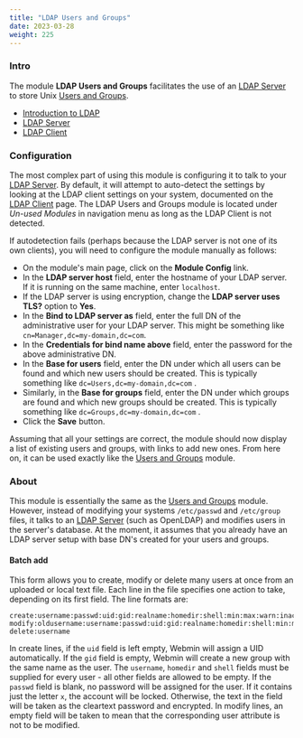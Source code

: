 ```yaml
---
title: "LDAP Users and Groups"
date: 2023-03-28
weight: 225
---
```


### Intro
The module **LDAP Users and Groups** facilitates the use of an [LDAP Server](/docs/modules/ldap-server) to store Unix [Users and Groups](/docs/modules/users-and-groups). 

* [Introduction to LDAP](/docs/introduction-to-ldap)
* [LDAP Server](/docs/modules/ldap-server)
* [LDAP Client](/docs/modules/ldap-client)

### Configuration
The most complex part of using this module is configuring it to talk to your [LDAP Server](/docs/modules/ldap-server). By default, it will attempt to auto-detect the settings by looking at the LDAP client settings on your system, documented on the [LDAP Client](/docs/modules/ldap-client) page. The LDAP Users and Groups module is located under _Un-used Modules_ in navigation menu as long as the LDAP Client is not detected.

If autodetection fails (perhaps because the LDAP server is not one of its own clients), you will need to configure the module manually as follows:
- On the module's main page, click on the **Module Config** link.
- In the **LDAP server host** field, enter the hostname of your LDAP server. If it is running on the same machine, enter `localhost`.
- If the LDAP server is using encryption, change the **LDAP server uses TLS?** option to **Yes**.
- In the **Bind to LDAP server as** field, enter the full DN of the administrative user for your LDAP server. This might be something like `cn=Manager,dc=my-domain,dc=com`.
- In the **Credentials for bind name above** field, enter the password for the above administrative DN.
- In the **Base for users** field, enter the DN under which all users can be found and which new users should be created. This is typically something like `dc=Users,dc=my-domain,dc=com` .
- Similarly, in the **Base for groups** field, enter the DN under which groups are found and which new groups should be created. This is typically something like `dc=Groups,dc=my-domain,dc=com` .
- Click the **Save** button.

Assuming that all your settings are correct, the module should now display a list of existing users and groups, with links to add new ones. From here on, it can be used exactly like the [Users and Groups](/docs/modules/users-and-groups) module.

### About
This module is essentially the same as the [Users and Groups](/docs/modules/users-and-groups) module. However, instead of modifying your systems `/etc/passwd` and `/etc/group` files, it talks to an [LDAP Server](/docs/modules/ldap-server) (such as OpenLDAP) and modifies users in the server's database. At the moment, it assumes that you already have an LDAP server setup with base DN's created for your users and groups.

#### Batch add
This form allows you to create, modify or delete many users at once from an uploaded or local text file. Each line in the file specifies one action to take, depending on its first field. The line formats are:

 ```
 create:username:passwd:uid:gid:realname:homedir:shell:min:max:warn:inactive:expire
 modify:oldusername:username:passwd:uid:gid:realname:homedir:shell:min:max:warn:inactive:expire
 delete:username
 ```

In create lines, if the `uid` field is left empty, Webmin will assign a UID automatically. If the `gid` field is empty, Webmin will create a new group with the same name as the user. The `username`, `homedir` and `shell` fields must be supplied for every user - all other fields are allowed to be empty. If the `passwd` field is blank, no password will be assigned for the user. If it contains just the letter `x`, the account will be locked. Otherwise, the text in the field will be taken as the cleartext password and encrypted.
In modify lines, an empty field will be taken to mean that the corresponding user attribute is not to be modified.
